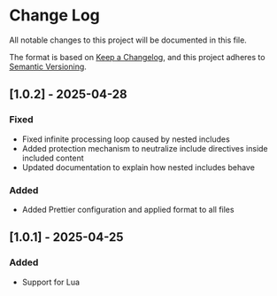 # Change Log

All notable changes to this project will be documented in this file.

The format is based on [Keep a Changelog](https://keepachangelog.com/en/1.1.0/),
and this project adheres to
[Semantic Versioning](https://semver.org/spec/v2.0.0.html).

## [1.0.2] - 2025-04-28

### Fixed

- Fixed infinite processing loop caused by nested includes
- Added protection mechanism to neutralize include directives inside included
  content
- Updated documentation to explain how nested includes behave

### Added

- Added Prettier configuration and applied format to all files

## [1.0.1] - 2025-04-25

### Added

- Support for Lua
